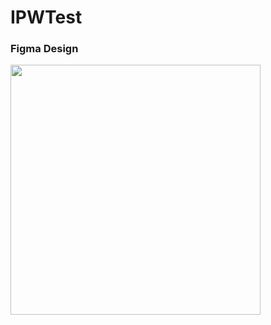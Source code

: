 # IPWTest
### Figma Design


<img src="https://user-images.githubusercontent.com/22284649/111397724-f8599d80-868f-11eb-9b7e-4c197e673e27.png" width="400" />
